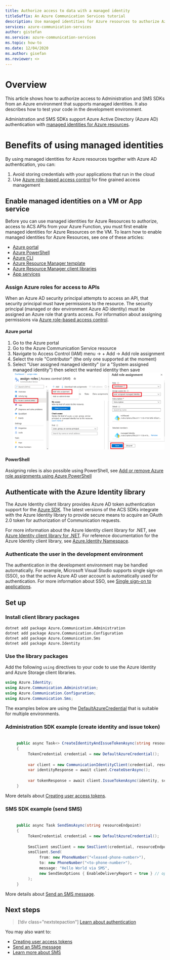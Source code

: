 ```yaml
---
title: Authorize access to data with a managed identity
titleSuffix: An Azure Communication Services tutorial
description: Use managed identities for Azure resources to authorize Azure Communication Services access from applications running in Azure VMs, function apps, and others.
services: azure-communication-services
author: gistefan
ms.service: azure-communication-services
ms.topic: how-to
ms.date: 12/04/2020
ms.author: gisefan
ms.reviewer: <>
---
```


# Overview

This article shows how to authorize access to Administration and SMS SDKs from an Azure environment that supports managed identities. It also describes how to test your code in the development environment.

Administration and SMS SDKs support Azure Active Directory (Azure AD) authentication with [managed identities for Azure resources](../../active-directory/managed-identities-azure-resources/overview.md).

# Benefits of using managed identities

By using managed identities for Azure resources together with Azure AD authentication, you can:

1. Avoid storing credentials with your applications that run in the cloud
1. Use [Azure role-based access control](https://docs.microsoft.com/azure/role-based-access-control) for fine grained access management 

## Enable managed identities on a VM or App service

Before you can use managed identities for Azure Resources to authorize, access to ACS APIs from your Azure Function, you must first enable managed identities for Azure Resources on the VM. To learn how to enable managed identities for Azure Resources, see one of these articles:

- [Azure portal](../../active-directory/managed-identities-azure-resources/qs-configure-portal-windows-vm.md)
- [Azure PowerShell](../../active-directory/managed-identities-azure-resources/qs-configure-powershell-windows-vm.md)
- [Azure CLI](../../active-directory/managed-identities-azure-resources/qs-configure-cli-windows-vm.md)
- [Azure Resource Manager template](../../active-directory/managed-identities-azure-resources/qs-configure-template-windows-vm.md)
- [Azure Resource Manager client libraries](../../active-directory/managed-identities-azure-resources/qs-configure-sdk-windows-vm.md)
- [App services](../../app-service/overview-managed-identity.md)

### Assign Azure roles for access to APIs

When an Azure AD security principal attempts to access an API, that security principal must have permissions to the resource. The security principal (managed or dev environment Azure AD identity) must be assigned an Azure role that grants access. For information about assigning permissions via [Azure role-based access control](https://docs.microsoft.com/azure/role-based-access-control).

#### Azure portal

1. Go to the Azure portal
1. Go to the Azure Communication Service resource
1. Navigate to Access Control (IAM) menu -> + Add -> Add role assignment
1. Select the role "Contributor" (the only one supported at the moment)
1. Select "User assigned managed identity" (or a "System assigned managed identity") then select the wanted identity then save
![Managed identity role](media/communication-auth-aad-msi-assign.png)

#### PowerShell

Assigning roles is also possible using PowerShell, see [Add or remove Azure role assignments using Azure PowerShell](../../articles/role-based-access-control/role-assignments-powershell.md)

## Authenticate with the Azure Identity library

The Azure Identity client library provides Azure AD token authentication support for the [Azure SDK](https://github.com/Azure/azure-sdk). The latest versions of the ACS SDKs integrate with the Azure Identity library to provide secure means to acquire an OAuth 2.0 token for authorization of Communication requests.

For more information about the Azure Identity client library for .NET, see [Azure Identity client library for .NET](https://github.com/Azure/azure-sdk-for-net/tree/master/sdk/identity/Azure.Identity). For reference documentation for the Azure Identity client library, see [Azure.Identity Namespace](/dotnet/api/azure.identity).

### Authenticate the user in the development environment

The authentication in the development environment may be handled automatically. For example, Microsoft Visual Studio supports single sign-on (SSO), so that the active Azure AD user account is automatically used for authentication. For more information about SSO, see [Single sign-on to applications](../../active-directory/manage-apps/what-is-single-sign-on.md).

## Set up

### Install client library packages

```console
dotnet add package Azure.Communication.Administration
dotnet add package Azure.Communication.Configuration
dotnet add package Azure.Communication.Sms
dotnet add package Azure.Identity
```

### Use the library packages

Add the following `using` directives to your code to use the Azure Identity and Azure Storage client libraries.

```csharp
using Azure.Identity;
using Azure.Communication.Administration;
using Azure.Communication.Configuration;
using Azure.Communication.Sms;
```

The examples below are using the [DefaultAzureCredential](https://docs.microsoft.com/dotnet/api/azure.identity.defaultazurecredential) that is suitable for multiple environments.

### Administration SDK example (create identity and issue token)

```csharp
     
     public async Task<> CreateIdentityAndIssueTokenAsync(string resourceEdnpoint) 
     {
          TokenCredential credential = new DefaultAzureCredential();
     
          var client = new CommunicationIdentityClient(credential, resourceEndpoint);
          var identityResponse = await client.CreateUserAsync();
     
          var tokenResponse = await client.IssueTokenAsync(identity, scopes: new [] { CommunicationTokenScope.VoIP });
     }
```

More details about [Creating user access tokens](../quickstarts/access-tokens.md).

### SMS SDK example (send SMS)


```csharp

     public async Task SendSmsAsync(string resourceEndpoint)
     {
          TokenCredential credential = new DefaultAzureCredential();
     
          SmsClient smsClient = new SmsClient(credential, resourceEndpoint);
          smsClient.Send(
               from: new PhoneNumber("<leased-phone-number>"),
               to: new PhoneNumber("<to-phone-number>"),
               message: "Hello World via SMS",
               new SendSmsOptions { EnableDeliveryReport = true } // optional
          );
     }
```

More details about [Send an SMS message](../quickstarts/telephony-sms/send.md).

## Next steps

> [!div class="nextstepaction"]
> [Learn about authentication](../concepts/authentication.md)

You may also want to:

- [Creating user access tokens](../quickstarts/access-tokens.md)
- [Send an SMS message](../quickstarts/telephony-sms/send.md)
- [Learn more about SMS](../../concepts/telephony-sms/concepts.md)